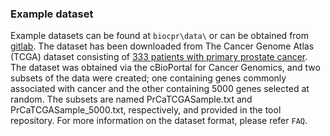 ### Example dataset

Example datasets can be found at `biocpr\data\` or can be obtained from [gitlab](https://github.com/vfey/biocpr/tree/main/data). The dataset has been downloaded from The Cancer Genome Atlas (TCGA) dataset consisting of [333 patients with primary prostate cancer](https://www.cbioportal.org/study/summary?id=prad_tcga_pub). The dataset was obtained via the cBioPortal for Cancer Genomics, and two subsets of the data were created; one containing genes commonly associated with cancer and the other containing 5000 genes selected at random. The subsets are named PrCaTCGASample.txt and PrCaTCGASample_5000.txt, respectively, and provided in the tool repository. For more information on the dataset format, please refer `FAQ`.
